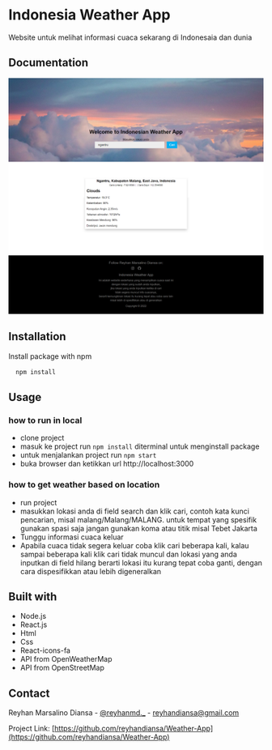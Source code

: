 # Indonesia Weather App

Website untuk melihat informasi cuaca sekarang di Indonesaia dan dunia

## Documentation

![App Screenshot](https://github.com/ReyhanDiansa/Weather-App/blob/main/src/assets/images/docum.png)

## Installation

Install package with npm

```bash
  npm install 
```
    
## Usage

### how to run in local
- clone project
- masuk ke project run `npm install` diterminal untuk menginstall package
- untuk menjalankan project run `npm start` 
- buka browser dan ketikkan url http://localhost:3000

### how to get weather based on location
- run project
- masukkan lokasi anda di field search dan klik cari, contoh kata kunci pencarian, misal malang/Malang/MALANG. untuk tempat yang spesifik gunakan spasi saja jangan gunakan koma atau titik misal Tebet Jakarta
- Tunggu informasi cuaca keluar 
- Apabila cuaca tidak segera keluar coba klik cari beberapa kali, kalau sampai beberapa kali klik cari tidak muncul dan lokasi yang anda inputkan di field hilang berarti lokasi itu kurang tepat coba ganti, 
  dengan cara dispesifikkan atau lebih digeneralkan

## Built with

- Node.js
- React.js
- Html
- Css
- React-icons-fa
- API from OpenWeatherMap
- API from OpenStreetMap




## Contact

Reyhan Marsalino Diansa - [@reyhanmd._](https://instagram.com/reyhanmd._) - reyhandiansa@gmail.com

Project Link: [https://github.com/reyhandiansa/Weather-App](https://github.com/reyhandiansa/Weather-App)
